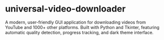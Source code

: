 # universal-video-downloader
A modern, user-friendly GUI application for downloading videos from YouTube and 1000+ other platforms. Built with Python and Tkinter, featuring automatic quality detection, progress tracking, and dark theme interface.
